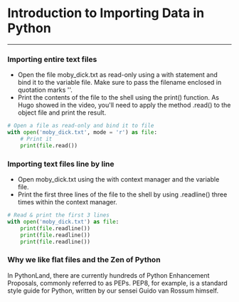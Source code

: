 # Introduction to Importing Data in Python
---
### Importing entire text files
* Open the file moby_dick.txt as read-only using a with statement and bind it to the variable file. Make sure to pass the filename enclosed in quotation marks ''.
* Print the contents of the file to the shell using the print() function. As Hugo showed in the video, you'll need to apply the method .read() to the object file and print the result.
```python
# Open a file as read-only and bind it to file
with open('moby_dick.txt', mode = 'r') as file:
  	# Print it
    print(file.read())
```
### Importing text files line by line
* Open moby_dick.txt using the with context manager and the variable file.
* Print the first three lines of the file to the shell by using .readline() three times within the context manager.
```python
# Read & print the first 3 lines
with open('moby_dick.txt') as file:
    print(file.readline())
    print(file.readline())
    print(file.readline())
```
### Why we like flat files and the Zen of Python
In PythonLand, there are currently hundreds of Python Enhancement Proposals, commonly referred to as PEPs. PEP8, for example, is a standard style guide for Python, written by our sensei Guido van Rossum himself. 
